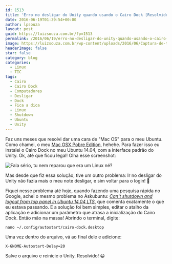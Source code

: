 ```yaml
---
id: 1513
title: 'Erro no desligar do Unity quando usando o Cairo Dock [Resolvido]'
date: 2016-06-19T01:39:54+00:00
author: lpsouza
layout: post
guid: https://luizsouza.com.br/?p=1513
permalink: /2016/06/19/erro-no-desligar-do-unity-quando-usando-o-cairo-dock-resolvido/
image: https://luizsouza.com.br/wp-content/uploads/2016/06/Captura-de-tela-de-2016-06-19-012450-1200x675.png
headerImage: false
star: false
category: blog
categories:
  - Linux
  - TIC
tags:
  - Cairo
  - Cairo Dock
  - Computadores
  - Desligar
  - Dock
  - Fica a dica
  - Linux
  - Shutdown
  - Ubuntu
  - Unity
---
```

Faz uns meses que resolvi dar uma cara de "Mac OS" para o meu Ubuntu. Como chamei, o meu [Mac OSX Pobre Edition](https://www.instagram.com/p/BFZ-GcKMGDo/), hehehe. Para fazer isso eu instalei o Cairo Dock no meu Ubuntu 14.04, com a interface padrão do Unity. Ok, até que ficou legal! Olha esse screenshot:

![Fala sério, tu nem reparou que era um Linux né?](https://luizsouza.com.br/wp-content/uploads/2016/06/Captura-de-tela-de-2016-06-19-012450.png)

Mas desde que fiz essa solução, tive um outro problema: Ir no desligar do Unity não fazia mais o meu note desligar, e sim voltar para o login! 🙁

Fiquei nesse problema até hoje, quando fazendo uma pesquisa rápida no Google, achei o mesmo problema no Askubuntu: _[Can't shutdown and logout from top panel in Ubuntu 14.04 LTS](http://askubuntu.com/questions/451070/cant-shutdown-and-logout-from-top-panel-in-ubuntu-14-04-lts)_, que comenta exatamente o que eu estava passando. E a solução foi bem simples, editar o atalho da aplicação e adicionar um parâmetro que atrasa a inicialização do Cairo Dock. Então mão na massa! Abrindo o terminal, digite:

`nano ~/.config/autostart/cairo-dock.desktop`

Uma vez dentro do arquivo, vá ao final dele e adicione:

`X-GNOME-Autostart-Delay=20`

Salve o arquivo e reinicie o Unity. Resolvido! 😀

